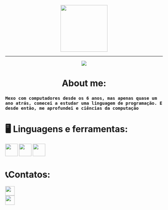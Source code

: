 <p align="center">
  <img src="https://github.com/user-attachments/assets/0dc97d3b-80cb-42ae-828c-413130061a97"
    height=150>

---
  
</p>
<p align="center">
  <img src="https://github.com/user-attachments/assets/df2eb32b-d28e-4bc1-abf5-0c99cdbb437a">
</p>

<h1 align='center'> About me: </h2>

 ### ```Mexo com computadores desde os 6 anos, mas apenas quase um ano atrás, comecei a estudar uma linguagem de programação. E desde então, me aprofundei e ciências da computação```

### <h1>🖥️ Linguagens e ferramentas:</h2>

<img src= https://github.com/user-attachments/assets/b908724f-6527-405a-bb8f-e3d71f2caae8 height=40>
<img src= https://github.com/user-attachments/assets/2c533bb5-bee6-4416-b809-c927dc16d1b7 height=40>
<img src=https://github.com/user-attachments/assets/da9e1412-be0b-4b3f-a8f7-2082732fab28 height=40>

<h1>📞Contatos:</h1>

<a href="mailto:lowhack@tutamail.com" style="outline: none; display: block;">
  <img src="https://github.com/user-attachments/assets/6a3962b2-728c-4716-b52e-6681ff993e39" width="30" border=0>
</a>

<a href="https://discord.gg/5tvsPambYN" style="outline: none; display: block;">
  <img src="https://github.com/user-attachments/assets/304085ca-e626-4e6a-85f2-8590da24eede" width="30" border=0>
</a>
